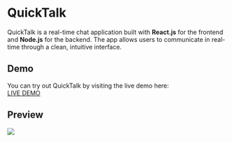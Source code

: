 # QuickTalk

QuickTalk is a real-time chat application built with **React.js** for the frontend and **Node.js** for the backend. The app allows users to communicate in real-time through a clean, intuitive interface.

## Demo

You can try out QuickTalk by visiting the live demo here:  
[LIVE DEMO](https://vercel.com/ayushdewangan21s-projects/quick-talk/2tHpsrGtAuk3xzCZ6do7b8GEWGZL)

## Preview 

![](https://github.com/user-attachments/assets/fb94fe7b-403f-4a19-8a28-0569a1b4de28)
